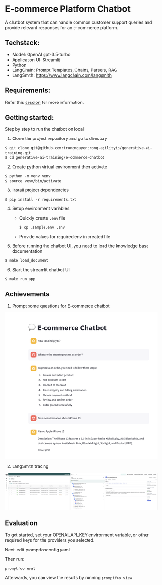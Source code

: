 # E-commerce Platform Chatbot

A chatbot system that can handle common customer support queries and provide relevant responses for an e-commerce platform.

## Techstack:

- Model: OpenAI gpt-3.5-turbo
- Application UI: Streamlit
- Python
- LangChain: Prompt Templates, Chains, Parsers, RAG
- LangSmith: https://www.langchain.com/langsmith

## Requirements:

Refer this [session](https://docs.google.com/document/d/128riPnaGP3CMqBmHc5SmYb5gpBnt_Zr7ue_PEwf28u0/edit#heading=h.gssp6ohs7zqb) for more information.

## Getting started:

Step by step to run the chatbot on local

1. Clone the project repository and go to directory

```shell
$ git clone git@github.com:trungnguyentrong-agilityio/generative-ai-training.git
$ cd generative-ai-training/e-commerce-chatbot
```

2. Create python virtual environment then activate

```shell
$ python -m venv venv
$ source venv/bin/activate
```

3. Install project dependencies

```shell
$ pip install -r requirements.txt
```

4. Setup environment variables
    - Quickly create `.env` file
        ```shell
        $ cp .sample.env .env
        ```
    - Provide values for required env in created file

5. Before running the chatbot UI, you need to load the knowledge base documentation

```shell
$ make load_document
```

6. Start the streamlit chatbot UI

```shell
$ make run_app
```

## Achievements

1. Prompt some questions for E-commerce chatbot

![sample chat](assets/chat_sample.png)

2. LangSmith tracing

![sample tracing](assets/langsmith_tracing_sample.png)

## Evaluation

To get started, set your OPENAI_API_KEY environment variable, or other required keys for the providers you selected.

Next, edit promptfooconfig.yaml.

Then run:
```
promptfoo eval
```

Afterwards, you can view the results by running `promptfoo view`
